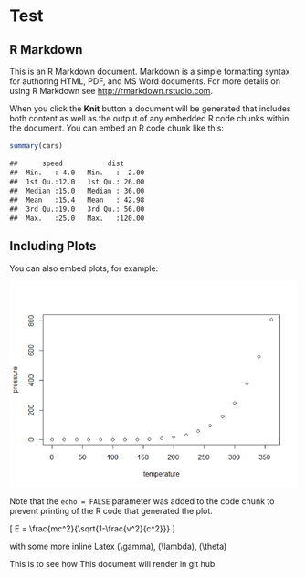 Test
================

## R Markdown

This is an R Markdown document. Markdown is a simple formatting syntax
for authoring HTML, PDF, and MS Word documents. For more details on
using R Markdown see <http://rmarkdown.rstudio.com>.

When you click the **Knit** button a document will be generated that
includes both content as well as the output of any embedded R code
chunks within the document. You can embed an R code chunk like this:

``` r
summary(cars)
```

    ##      speed           dist       
    ##  Min.   : 4.0   Min.   :  2.00  
    ##  1st Qu.:12.0   1st Qu.: 26.00  
    ##  Median :15.0   Median : 36.00  
    ##  Mean   :15.4   Mean   : 42.98  
    ##  3rd Qu.:19.0   3rd Qu.: 56.00  
    ##  Max.   :25.0   Max.   :120.00

## Including Plots

You can also embed plots, for example:

![](markdowntest_files/figure-gfm/pressure-1.png)<!-- -->

Note that the `echo = FALSE` parameter was added to the code chunk to
prevent printing of the R code that generated the plot.

\[
E = \frac{mc^2}{\sqrt{1-\frac{v^2}{c^2}}}
\]

with some more inline Latex \(\gamma\), \(\lambda\), \(\theta\)

This is to see how This document will render in git hub
